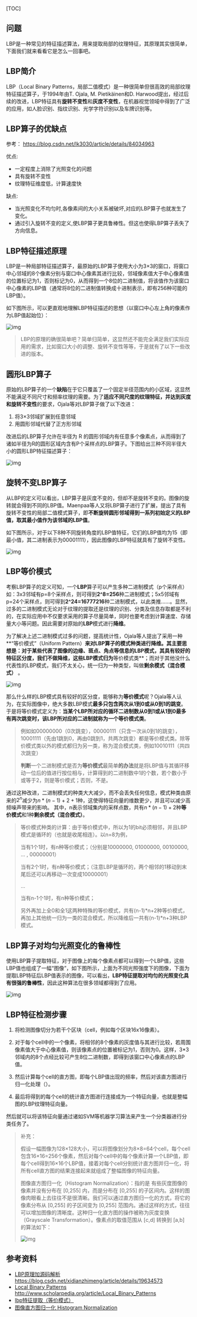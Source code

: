[TOC]

## 问题

LBP是一种常见的特征描述算法，用来提取局部的纹理特征，其原理其实很简单，下面我们就来看看它是怎么一回事吧。

## LBP简介

LBP（Local Binary Patterns，局部二值模式）是一种很简单但很高效的局部纹理特征描述算子，于1994年由T. Ojala, M. Pietikäinen和D. Harwood提出，经过后续的改进，LBP特征具有**旋转不变性**和**灰度不变性**，在机器视觉领域中得到了广泛的应用，如人脸识别、指纹识别、光学字符识别以及车牌识别等。

## LBP算子的优缺点

参考： https://blog.csdn.net/lk3030/article/details/84034963 

优点:

- 一定程度上消除了光照变化的问题
- 具有旋转不变性
- 纹理特征维度低，计算速度快

缺点:

- 当光照变化不均匀时,各像素间的大小关系被破坏,对应的LBP算子也就发生了变化。
- 通过引入旋转不变的定义,使LBP算子更具鲁棒性。但这也使得LBP算子丢失了方向信息。

## LBP特征描述原理

LBP是一种局部特征描述算子，最原始的LBP算子使用大小为3×3的窗口，将窗口中心邻域的8个像素分别与窗口中心像素其进行比较，邻域像素值大于中心像素值的位置标记为1，否则标记为0，从而得到一个8位的二进制值，将该值作为该窗口中心像素的LBP值（通常将8位的二进制值转换成十进制表示，即有256种可能的LBP值）。

如下图所示，可以更直观地理解LBP特征描述的思想（以窗口中心左上角的像素作为LBP值起始位）：

 ![img](01_LBP算法原理.assets/HAfcpDgYmkdnsK1.png) 

> LBP的原理的确很简单吧？简单归简单，这显然还不能完全满足我们实际应用的需求，比如窗口大小的调整、旋转不变性等等，于是就有了以下一些改进的版本。

## 圆形LBP算子

原始的LBP算子的一个**缺陷**在于它只覆盖了一个固定半径范围内的小区域，这显然不能满足不同尺寸和频率纹理的需要。为了**适应不同尺度的纹理特征，并达到灰度和旋转不变性**的要求，Ojala等对LBP算子做了以下改进：

1. 将3×3邻域扩展到任意邻域
2. 用圆形邻域代替了正方形邻域

改进后的LBP算子允许在半径为 R 的圆形邻域内有任意多个像素点，从而得到了诸如半径为R的圆形区域内含有P个采样点的LBP算子。下图给出三种不同半径大小的圆形LBP特征描述算子：

![img](01_LBP算法原理.assets/OkCFW9vpgAStKT1.png) 

## 旋转不变LBP算子

从LBP的定义可以看出，LBP算子是灰度不变的，但却不是旋转不变的。图像的旋转就会得到不同的LBP值。Maenpaa等人又将LBP算子进行了扩展，提出了具有旋转不变性的局部二值模式算子，即**不断旋转圆形邻域得到一系列初始定义的LBP值，取其最小值作为该邻域的LBP值**。

如下图所示，对于以下8种不同旋转角度的LBP值特征，它们的LBP值均为15（即最小值，其二进制表示为00001111），因此图像的LBP特征就具有了旋转不变性。

  ![img](01_LBP算法原理.assets/20140221184735734)  

## LBP等价模式

考察LBP算子的定义可知，一个**LBP**算子可以产生多种二进制模式（p个采样点）如：3x3邻域有p=8个采样点，则可得到**2^8=256**种二进制模式；5x5邻域有p=24个采样点，则可得到**2^24=16777216**种二进制模式，以此类推......。显然，过多的二进制模式无论对于纹理的提取还是纹理的识别、分类及信息存取都是不利的，在实际应用中不仅要求采用的算子尽量简单，同时也要考虑到计算速度、存储量大小等问题。因此需要对原始的**LBP**模式进行**降维**。 

为了解决上述二进制模式过多的问题，提高统计性，Ojala等人提出了采用一种**“等价模式”（Uniform Pattern）**来对LBP算子的模式种类进行降维。**其主要思想是**：对于某些代表了图像的边缘、斑点、角点等信息的LBP模式，其具有较好的特征区分度，我们不做降维，这些LBP模式归为**等价模式类**；而对于其他没什么代表性的LBP模式，我们不太关心，统一归为一种类型，叫做**剩余模式（混合模式）** 。

![img](01_LBP算法原理.assets/20150805105836031)

那么什么样的LBP模式具有较好的区分度，能够称为**等价模式**呢？Ojala等人认为，在实际图像中，绝大多数LBP模式**最多只包含两次从1到0或从0到1的跳变**。于是将等价模式定义为：**当某个LBP所对应的循环二进制数从0到1或从1到0最多有两次跳变时，该LBP所对应的二进制就称为一个等价模式类**。

> 例如如00000000（0次跳变），00000111（只含一次从0到1的跳变），10001111（先由1跳到0，再由0跳到1，共两次跳变）都是等价模式类。除等价模式类以外的模式都归为另一类，称为混合模式类，例如10010111（共四次跳变）
>
>  **判断**一个二进制模式是否为**等价模式**最简单**的办法**就是将LBP值与其循环移动一位后的值进行按位相与，计算得到的二进制数中1的个数，若个数小于或等于2，则是等价模式；否则，不是。 

通过这种改进，二进制模式的种类大大减少，而不会丢失任何信息，模式种类由原来的$2^{n}$减少为$n*(n-1)+2+1$种，这使得特征向量的维数更少，并且可以减少高频噪声带来的影响。 其中，n表示邻域集内的采样点数，共有$n*(n-1)+2$种**等价模式**和1种**剩余模式（混合模式）**。

> 等价模式种类的计算：由于等价模式中，所以为1的bit必须相邻，并且LBP模式是循环的（也就是收尾相连）。以n=8为例，
>
> 当有1个1时，有n种等价模式；（分别是10000000, 01000000, 00100000, ... , 00000001）
>
> 当有2个1时，有n种等价模式；（注意LBP是循环的，两个相邻的1移动到末尾后还可以再移动一次变成10000001）
>
> ...
>
> 当有n-1个1时，有n种等价模式；
>
> 另外再加上全0和全1这两种特殊的等价模式，共有(n-1)*n+2种等价模式，再加上其他统一归为一类的混合模式，所以降维后一共有(n-1)*n+3种LBP模式。

## LBP算子对均匀光照变化的鲁棒性

使用LBP算子提取特征，对于图像上的每个像素点都可以得到一个LBP值，这些LBP值也组成了一幅“图像”，如下图所示，上面为不同光照强度下的图像，下面为提取LBP特征后LBP值表示的图像，可以看出，**LBP特征提取对均匀的光照变化具有很强的鲁棒性**，因此这种算法在很多领域都得到了应用。

 ![img](01_LBP算法原理.assets/bzk3tnEWw5GjrC9.png) 

## LBP特征检测步骤

1. 将检测图像切分为若干个区块（cell，例如每个区块16x16像素）。

2. 对于每个cell中的一个像素，将相邻的8个像素的灰度值与其进行比较，若周围像素值大于中心像素值，则该像素点的位置被标记为1，否则为0。这样，3*3邻域内的8个点经比较可产生8位二进制数，即得到该窗口中心像素点的LBP值。
3. 然后计算每个cell的直方图，即每个LBP值出现的频率，然后对该直方图进行归一化处理（）。
4. 最后将得到的每个cell的统计直方图进行连接成为一个特征向量，也就是整幅图的LBP纹理特征向量。

然后就可以将该特征向量通过诸如SVM等机器学习算法来产生一个分类器进行分类任务了。

> 补充：
>
> 假设一幅图像为128×128大小，可以将图像划分为8×8=64个cell，每个cell包含16×16=256个像素，然后对每个cell中的每个像素计算一个LBP值，即每个cell得到16×16个LBP值，接着对每个cell分别统计直方图并归一化，将所有cell直方图的结果连接起来就组成了整幅图像的特征向量。
>
> 图像直方图归一化（Histogram Normalization）：指的是 有些灰度图像的像素并没有分布在 [0,255] 内，而是分布在 [0,255] 的子区间内。这样的图像肉眼看上去往往不是很清晰。我们可以通过直方图归一化的方式，将它的像素分布从 [0,255] 的子区间变为 [0,255] 范围内。通过这样的方式，往往可以增加图像的清晰度。这种归一化直方图的操作被称为灰度变换（Grayscale Transformation）。像素点的取值范围从 [c,d] 转换到 [a,b] 的算法如下： 
>
>  ![img](https://upload-images.jianshu.io/upload_images/17221499-1612ff4c6697dca8.png?imageMogr2/auto-orient/strip%7CimageView2/2/w/1240)  



## 参考资料

- [LBP原理加源码解析](https://blog.csdn.net/xidianzhimeng/article/details/19634573) https://blog.csdn.net/xidianzhimeng/article/details/19634573
- [Local Binary Patterns](http://www.scholarpedia.org/article/Local_Binary_Patterns) http://www.scholarpedia.org/article/Local_Binary_Patterns
- [lbp特征提取（等价模式）](https://www.cnblogs.com/xqy1205/p/7729572.html)
- [图像直方图归一化 Histogram Normalization](https://www.cnblogs.com/wojianxin/p/12509686.html)